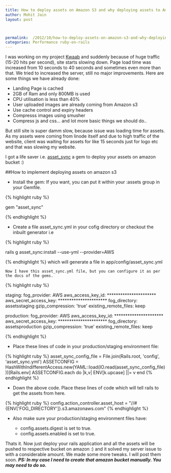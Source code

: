 ```yaml
---
title: How to deploy assets on Amazon S3 and why deploying assets to Amazon S3 is important.
author: Mohit Jain
layout: post



permalink:  /2012/10/how-to-deploy-assets-on-amazon-s3-and-why-deploying-assets-to-amazon-s3-is-important/
categories: Performance ruby-on-rails
---
```


I was working on my project [Kwaab][1] and suddenly because of huge traffic (15-20 hits per second), site starts slowing down. Page load time was increased from 10 seconds to 40 seconds and sometimes even more than that. We tried to increased the server, still no major improvements. Here are some things we have already done:

 [1]: http://www.kwaab.com/

*   Landing Page is cached
*   2GB of Ram and only 800MB is used
*   CPU utilisation is less than 40%
*   User uploaded images are already coming from Amazon s3
*   Use cache control and expiry headers
*   Compresss images using smusher
*   Compress js and css… and lot more basic things we should do..

But still site is super damm slow, because issue was loading time for assets. As my assets were coming from linode itself and due to high traffic of the website, client was waiting for assets for like 15 seconds just for logo etc and that was slowing my website.

I got a life saver i.e. [asset_sync][2] a gem to deploy your assets on amazon bucket :)

 [2]: https://github.com/rumblelabs/asset_sync

##How to implement deploying assets on amazon s3



*   Install the gem:
    If you want, you can put it within your :assets group in your Gemfile.

{% highlight ruby %}

gem "asset_sync"

{% endhighlight %}
*   Create a file asset_sync.yml in your cofig directory or checkout the inbuilt generator i.e

{% highlight ruby %}

rails g asset_sync:install --use-yml --provider=AWS

{% endhighlight %}
    which will generate a file in app/config/asset_sync.yml

    Now I have this asset_sync.yml file, but you can configure it as per the docs of the gems.

{% highlight ruby %}

staging:
  fog_provider: AWS
  aws_access_key_id: **********************
  aws_secret_access_key: **********************
  fog_directory: assetsstaging
  gzip_compression: 'true'
  existing_remote_files: keep

production:
  fog_provider: AWS
  aws_access_key_id: **********************
  aws_secret_access_key: **********************
  fog_directory: assetsproduction
  gzip_compression: 'true'
  existing_remote_files: keep

{% endhighlight %}
*   Place these lines of code in your production/staging environment file:

{% highlight ruby %}
asset_sync_config_file = File.join(Rails.root, 'config', 'asset_sync.yml')
  ASSETCONFIG = HashWithIndifferentAccess.new(YAML::load(IO.read(asset_sync_config_file)))[Rails.env]
  ASSETCONFIG.each do |k,v|
    ENV[k.upcase] ||= v
  end
{% endhighlight %}
*   Down the above code. Place these lines of code which will tell rails to get the assets from here.

{% highlight ruby %}
config.action_controller.asset_host = "//#{ENV['FOG_DIRECTORY']}.s3.amazonaws.com"
{% endhighlight %}
*   Also make sure your production/staging environment files have:

    *   config.assets.digest is set to true.
    *   config.assets.enabled is set to true.

Thats it. Now just deploy your rails application and all the assets will be pushed to respective bucket on amazon :) and it solved my server issue to with a considerable amount. We made some more tweaks. I will post them soon.
***PS: In my case I need to create that amazon bucket manually. You may need to do so.***
